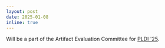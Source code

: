 ```yaml
---
layout: post
date: 2025-01-08
inline: true
---
```


Will be a part of the Artifact Evaluation Committee for [PLDI '25](https://pldi25.sigplan.org/).